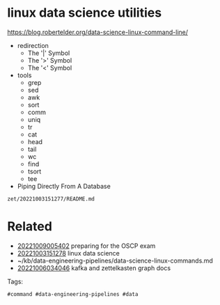 # linux data science utilities
https://blog.robertelder.org/data-science-linux-command-line/
- redirection
  - The '|' Symbol
  - The '>' Symbol
  - The '<' Symbol
- tools
  - grep
  - sed
  - awk
  - sort
  - comm
  - uniq
  - tr
  - cat
  - head
  - tail
  - wc
  - find
  - tsort
  - tee
- Piping Directly From A Database

` zet/20221003151277/README.md `

# Related

- [20221009005402](/zet/20221009005402/README.md) preparing for the OSCP exam
- [20221003151278](/zet/20221003151278/README.md) linux data science
- ~/kb/data-engineering-pipelines/data-science-linux-commands.md
- [20221006034046](/zet/20221006034046/README.md) kafka and zettelkasten graph docs

Tags:

    #command #data-engineering-pipelines #data 
